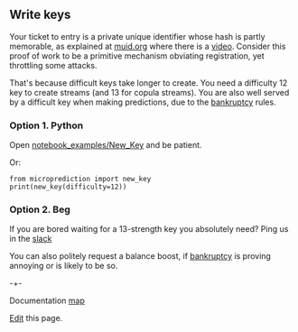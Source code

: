 ## Write keys

Your ticket to entry is a private unique identifier whose hash is partly memorable, as explained at [muid.org](https://www.muid.org) where there is a [video](https://vimeo.com/397352413). Consider this proof
of work to be a primitive mechanism obviating registration, yet throttling some attacks. 

That's because difficult keys take longer to create. You need a difficulty
12 key to create streams (and 13 for copula streams). You are also well served by a difficult key when making predictions, due to the 
[bankruptcy](https://microprediction.github.io/microprediction/bankruptcy.html) rules.


### Option 1. Python

Open [notebook_examples/New_Key](https://github.com/microprediction/microprediction/blob/master/notebook_examples/New_Key.ipynb) and be patient. 

Or:

    from microprediction import new_key
    print(new_key(difficulty=12))


### Option 2. Beg

If you are bored waiting for a 13-strength key you absolutely need? Ping us in the [slack](https://microprediction.github.io/microprediction/slack.html)

You can also politely request a balance boost, if [bankruptcy](https://microprediction.github.io/microprediction/bankruptcy.html) is proving annoying or 
is likely to be so. 

-+- 

Documentation [map](https://microprediction.github.io/microprediction/map.html)

[Edit](https://github.com/microprediction/microprediction/blob/master/docs/writekeys.md) this page. 
